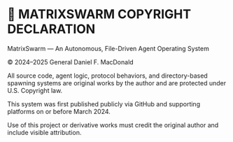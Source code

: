 # 📜 MATRIXSWARM COPYRIGHT DECLARATION

MatrixSwarm — An Autonomous, File-Driven Agent Operating System

© 2024–2025 General Daniel F. MacDonald

All source code, agent logic, protocol behaviors, and directory-based spawning systems are original works by the author and are protected under U.S. Copyright law.

This system was first published publicly via GitHub and supporting platforms on or before March 2024.

Use of this project or derivative works must credit the original author and include visible attribution.
